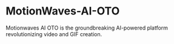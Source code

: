 # MotionWaves-AI-OTO
Motionwaves AI OTO is the groundbreaking AI-powered platform revolutionizing video and GIF creation.
